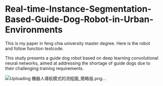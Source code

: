 # Real-time-Instance-Segmentation-Based-Guide-Dog-Robot-in-Urban-Environments

This is my paper in feng chia university master degree. Here is the robot and follow function testcode.

This study presents a guide dog robot based on deep learning convolutional neural networks, aimed at addressing the shortage of guide dogs due to their challenging training requirements.

![Uploading 機器人導航模式的流程圖_簡略版.png…]()

